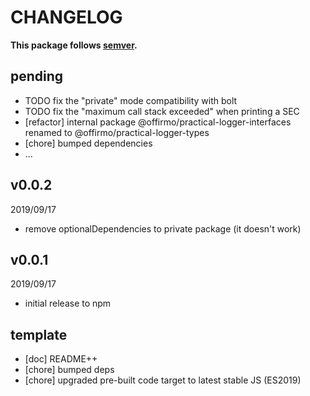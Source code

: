 # CHANGELOG
**This package follows [semver](https://semver.org/).**

## pending
* TODO fix the "private" mode compatibility with bolt
* TODO fix the "maximum call stack exceeded" when printing a SEC
* [refactor] internal package @offirmo/practical-logger-interfaces renamed to @offirmo/practical-logger-types
* [chore] bumped dependencies
* ...

## v0.0.2
2019/09/17
* remove optionalDependencies to private package (it doesn't work)

## v0.0.1
2019/09/17
* initial release to npm

## template
* [doc] README++
* [chore] bumped deps
* [chore] upgraded pre-built code target to latest stable JS (ES2019)
